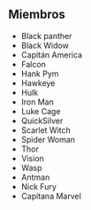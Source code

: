## Miembros

- Black panther
- Black Widow
- Capitán America
- Falcon
- Hank Pym
- Hawkeye
- Hulk
- Iron Man
- Luke Cage
- QuickSilver
- Scarlet Witch
- Spider Woman
- Thor
- Vision
- Wasp
- Antman
- Nick Fury
- Capitana Marvel
